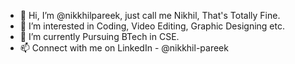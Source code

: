 - 👋 Hi, I’m @nikkhilpareek, just call me Nikhil, That's Totally Fine.
- 👀 I’m interested in Coding, Video Editing, Graphic Designing etc.
- 🌱 I’m currently Pursuing BTech in CSE.
- 📫 Connect with me on LinkedIn - @nikkhil-pareek
